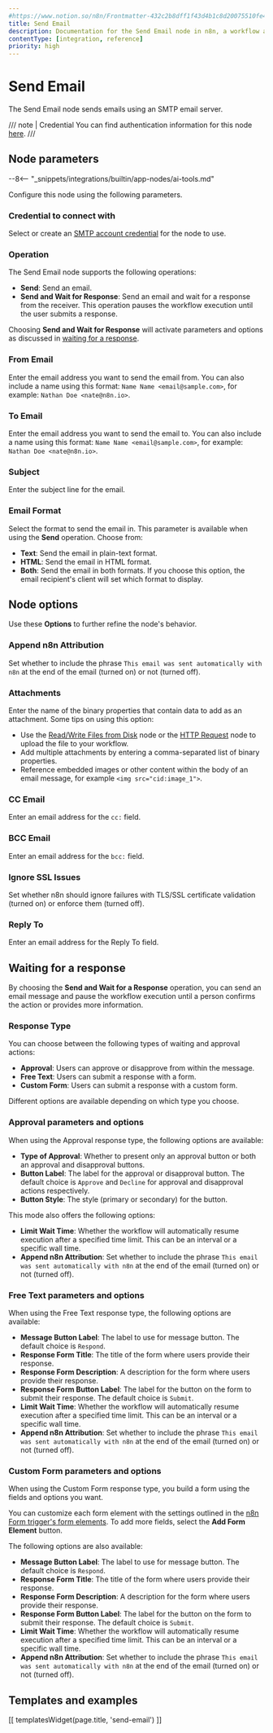 ```yaml
---
#https://www.notion.so/n8n/Frontmatter-432c2b8dff1f43d4b1c8d20075510fe4
title: Send Email
description: Documentation for the Send Email node in n8n, a workflow automation platform. Includes guidance on usage, and links to examples.
contentType: [integration, reference]
priority: high
---
```


# Send Email

The Send Email node sends emails using an SMTP email server.

/// note | Credential
You can find authentication information for this node [here](/integrations/builtin/credentials/sendemail/index.md).
///

## Node parameters

--8<-- "_snippets/integrations/builtin/app-nodes/ai-tools.md"

Configure this node using the following parameters.

### Credential to connect with

Select or create an [SMTP account credential](/integrations/builtin/credentials/sendemail/index.md) for the node to use.

### Operation

The Send Email node supports the following operations:

* **Send**: Send an email.
* **Send and Wait for Response**: Send an email and wait for a response from the receiver. This operation pauses the workflow execution until the user submits a response.

Choosing **Send and Wait for Response** will activate parameters and options as discussed in [waiting for a response](#waiting-for-a-response).

### From Email

Enter the email address you want to send the email from. You can also include a name using this format: `Name Name <email@sample.com>`, for example: `Nathan Doe <nate@n8n.io>`.

### To Email

Enter the email address you want to send the email to. You can also include a name using this format: `Name Name <email@sample.com>`, for example: `Nathan Doe <nate@n8n.io>`.

### Subject

Enter the subject line for the email.

### Email Format

Select the format to send the email in. This parameter is available when using the **Send** operation. Choose from:

* **Text**: Send the email in plain-text format.
* **HTML**: Send the email in HTML format.
* **Both**: Send the email in both formats. If you choose this option, the email recipient's client will set which format to display.

## Node options

Use these **Options** to further refine the node's behavior.

### Append n8n Attribution

Set whether to include the phrase `This email was sent automatically with n8n` at the end of the email (turned on) or not (turned off).

### Attachments

Enter the name of the binary properties that contain data to add as an attachment. Some tips on using this option:

* Use the [Read/Write Files from Disk](/integrations/builtin/core-nodes/n8n-nodes-base.readwritefile.md) node or the [HTTP Request](/integrations/builtin/core-nodes/n8n-nodes-base.httprequest/index.md) node to upload the file to your workflow.
* Add multiple attachments by entering a comma-separated list of binary properties.
* Reference embedded images or other content within the body of an email message, for example `<img src="cid:image_1">`.

### CC Email

Enter an email address for the `cc:` field.

### BCC Email

Enter an email address for the `bcc:` field.

### Ignore SSL Issues

Set whether n8n should ignore failures with TLS/SSL certificate validation (turned on) or enforce them (turned off).

### Reply To

Enter an email address for the Reply To field.

## Waiting for a response

By choosing the **Send and Wait for a Response** operation, you can send an email message and pause the workflow execution until a person confirms the action or provides more information.

### Response Type

You can choose between the following types of waiting and approval actions:

* **Approval**: Users can approve or disapprove from within the message.
* **Free Text**: Users can submit a response with a form.
* **Custom Form**: Users can submit a response with a custom form.

Different options are available depending on which type you choose.

### Approval parameters and options

When using the Approval response type, the following options are available:

* **Type of Approval**: Whether to present only an approval button or both an approval and disapproval buttons.
* **Button Label**: The label for the approval or disapproval button. The default choice is `Approve` and `Decline` for approval and disapproval actions respectively.
* **Button Style**: The style (primary or secondary) for the button.

This mode also offers the following options:

* **Limit Wait Time**: Whether the workflow will automatically resume execution after a specified time limit. This can be an interval or a specific wall time.
* **Append n8n Attribution**: Set whether to include the phrase `This email was sent automatically with n8n` at the end of the email (turned on) or not (turned off).

### Free Text parameters and options

When using the Free Text response type, the following options are available:

* **Message Button Label**: The label to use for message button. The default choice is `Respond`.
* **Response Form Title**: The title of the form where users provide their response.
* **Response Form Description**: A description for the form where users provide their response.
* **Response Form Button Label**: The label for the button on the form to submit their response. The default choice is `Submit`.
* **Limit Wait Time**: Whether the workflow will automatically resume execution after a specified time limit. This can be an interval or a specific wall time.
* **Append n8n Attribution**: Set whether to include the phrase `This email was sent automatically with n8n` at the end of the email (turned on) or not (turned off).

### Custom Form parameters and options

When using the Custom Form response type, you build a form using the fields and options you want.

You can customize each form element with the settings outlined in the [n8n Form trigger's form elements](/integrations/builtin/core-nodes/n8n-nodes-base.formtrigger.md#form-elements). To add more fields, select the **Add Form Element** button.

The following options are also available:

* **Message Button Label**: The label to use for message button. The default choice is `Respond`.
* **Response Form Title**: The title of the form where users provide their response.
* **Response Form Description**: A description for the form where users provide their response.
* **Response Form Button Label**: The label for the button on the form to submit their response. The default choice is `Submit`.
* **Limit Wait Time**: Whether the workflow will automatically resume execution after a specified time limit. This can be an interval or a specific wall time.
* **Append n8n Attribution**: Set whether to include the phrase `This email was sent automatically with n8n` at the end of the email (turned on) or not (turned off).

## Templates and examples

<!-- see https://www.notion.so/n8n/Pull-in-templates-for-the-integrations-pages-37c716837b804d30a33b47475f6e3780 -->
[[ templatesWidget(page.title, 'send-email') ]]

